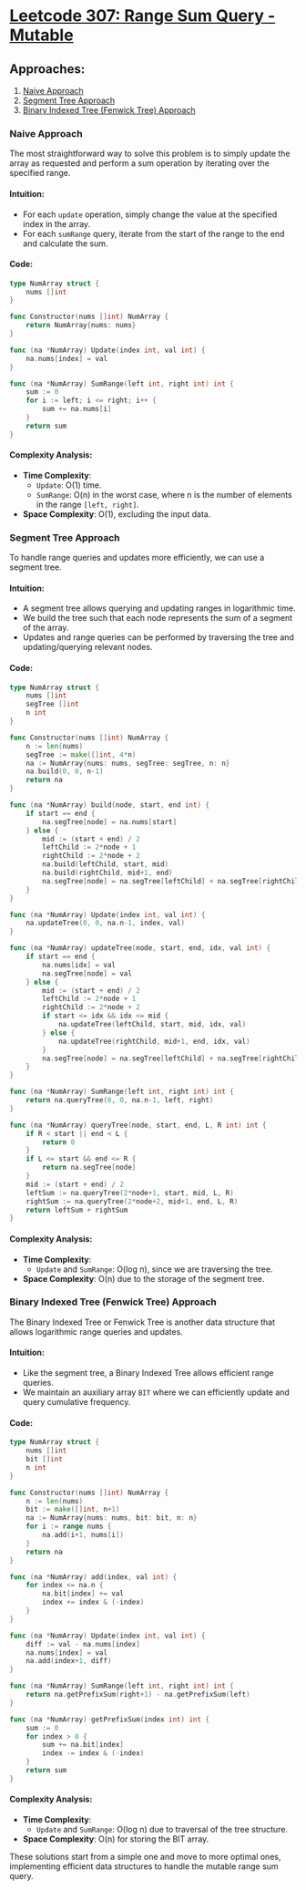 # [Leetcode 307: Range Sum Query - Mutable](https://leetcode.com/problems/range-sum-query-mutable/)

## Approaches:
1. [Naive Approach](#naive-approach)
2. [Segment Tree Approach](#segment-tree-approach)
3. [Binary Indexed Tree (Fenwick Tree) Approach](#binary-indexed-tree-approach)

### Naive Approach

The most straightforward way to solve this problem is to simply update the array as requested and perform a sum operation by iterating over the specified range.

#### Intuition:
- For each `update` operation, simply change the value at the specified index in the array.
- For each `sumRange` query, iterate from the start of the range to the end and calculate the sum.

#### Code:

```go
type NumArray struct {
    nums []int
}

func Constructor(nums []int) NumArray {
    return NumArray{nums: nums}
}

func (na *NumArray) Update(index int, val int) {
    na.nums[index] = val
}

func (na *NumArray) SumRange(left int, right int) int {
    sum := 0
    for i := left; i <= right; i++ {
        sum += na.nums[i]
    }
    return sum
}
```

#### Complexity Analysis:
- **Time Complexity**:
  - `Update`: O(1) time.
  - `SumRange`: O(n) in the worst case, where n is the number of elements in the range `[left, right]`.
- **Space Complexity**: O(1), excluding the input data.

### Segment Tree Approach

To handle range queries and updates more efficiently, we can use a segment tree.

#### Intuition:
- A segment tree allows querying and updating ranges in logarithmic time.
- We build the tree such that each node represents the sum of a segment of the array.
- Updates and range queries can be performed by traversing the tree and updating/querying relevant nodes.

#### Code:

```go
type NumArray struct {
    nums []int
    segTree []int
    n int
}

func Constructor(nums []int) NumArray {
    n := len(nums)
    segTree := make([]int, 4*n)
    na := NumArray{nums: nums, segTree: segTree, n: n}
    na.build(0, 0, n-1)
    return na
}

func (na *NumArray) build(node, start, end int) {
    if start == end {
        na.segTree[node] = na.nums[start]
    } else {
        mid := (start + end) / 2
        leftChild := 2*node + 1
        rightChild := 2*node + 2
        na.build(leftChild, start, mid)
        na.build(rightChild, mid+1, end)
        na.segTree[node] = na.segTree[leftChild] + na.segTree[rightChild]
    }
}

func (na *NumArray) Update(index int, val int) {
    na.updateTree(0, 0, na.n-1, index, val)
}

func (na *NumArray) updateTree(node, start, end, idx, val int) {
    if start == end {
        na.nums[idx] = val
        na.segTree[node] = val
    } else {
        mid := (start + end) / 2
        leftChild := 2*node + 1
        rightChild := 2*node + 2
        if start <= idx && idx <= mid {
            na.updateTree(leftChild, start, mid, idx, val)
        } else {
            na.updateTree(rightChild, mid+1, end, idx, val)
        }
        na.segTree[node] = na.segTree[leftChild] + na.segTree[rightChild]
    }
}

func (na *NumArray) SumRange(left int, right int) int {
    return na.queryTree(0, 0, na.n-1, left, right)
}

func (na *NumArray) queryTree(node, start, end, L, R int) int {
    if R < start || end < L {
        return 0
    }
    if L <= start && end <= R {
        return na.segTree[node]
    }
    mid := (start + end) / 2
    leftSum := na.queryTree(2*node+1, start, mid, L, R)
    rightSum := na.queryTree(2*node+2, mid+1, end, L, R)
    return leftSum + rightSum
}
```

#### Complexity Analysis:
- **Time Complexity**:
  - `Update` and `SumRange`: O(log n), since we are traversing the tree.
- **Space Complexity**: O(n) due to the storage of the segment tree.

### Binary Indexed Tree (Fenwick Tree) Approach

The Binary Indexed Tree or Fenwick Tree is another data structure that allows logarithmic range queries and updates.

#### Intuition:
- Like the segment tree, a Binary Indexed Tree allows efficient range queries.
- We maintain an auxiliary array `BIT` where we can efficiently update and query cumulative frequency.

#### Code:

```go
type NumArray struct {
    nums []int
    bit []int
    n int
}

func Constructor(nums []int) NumArray {
    n := len(nums)
    bit := make([]int, n+1)
    na := NumArray{nums: nums, bit: bit, n: n}
    for i := range nums {
        na.add(i+1, nums[i])
    }
    return na
}

func (na *NumArray) add(index, val int) {
    for index <= na.n {
        na.bit[index] += val
        index += index & (-index)
    }
}

func (na *NumArray) Update(index int, val int) {
    diff := val - na.nums[index]
    na.nums[index] = val
    na.add(index+1, diff)
}

func (na *NumArray) SumRange(left int, right int) int {
    return na.getPrefixSum(right+1) - na.getPrefixSum(left)
}

func (na *NumArray) getPrefixSum(index int) int {
    sum := 0
    for index > 0 {
        sum += na.bit[index]
        index -= index & (-index)
    }
    return sum
}
```

#### Complexity Analysis:
- **Time Complexity**:
  - `Update` and `SumRange`: O(log n) due to traversal of the tree structure.
- **Space Complexity**: O(n) for storing the BIT array.

These solutions start from a simple one and move to more optimal ones, implementing efficient data structures to handle the mutable range sum query.


